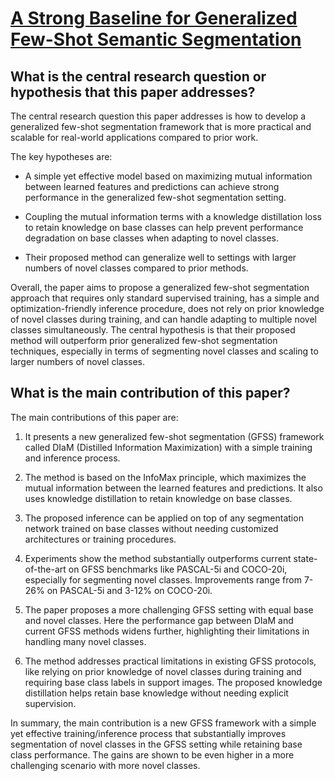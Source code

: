 # [A Strong Baseline for Generalized Few-Shot Semantic Segmentation](https://arxiv.org/abs/2211.14126)

## What is the central research question or hypothesis that this paper addresses?

 The central research question this paper addresses is how to develop a generalized few-shot segmentation framework that is more practical and scalable for real-world applications compared to prior work. 

The key hypotheses are:

- A simple yet effective model based on maximizing mutual information between learned features and predictions can achieve strong performance in the generalized few-shot segmentation setting.

- Coupling the mutual information terms with a knowledge distillation loss to retain knowledge on base classes can help prevent performance degradation on base classes when adapting to novel classes.

- Their proposed method can generalize well to settings with larger numbers of novel classes compared to prior methods.

Overall, the paper aims to propose a generalized few-shot segmentation approach that requires only standard supervised training, has a simple and optimization-friendly inference procedure, does not rely on prior knowledge of novel classes during training, and can handle adapting to multiple novel classes simultaneously. The central hypothesis is that their proposed method will outperform prior generalized few-shot segmentation techniques, especially in terms of segmenting novel classes and scaling to larger numbers of novel classes.


## What is the main contribution of this paper?

 The main contributions of this paper are:

1. It presents a new generalized few-shot segmentation (GFSS) framework called DIaM (Distilled Information Maximization) with a simple training and inference process. 

2. The method is based on the InfoMax principle, which maximizes the mutual information between the learned features and predictions. It also uses knowledge distillation to retain knowledge on base classes.

3. The proposed inference can be applied on top of any segmentation network trained on base classes without needing customized architectures or training procedures. 

4. Experiments show the method substantially outperforms current state-of-the-art on GFSS benchmarks like PASCAL-5i and COCO-20i, especially for segmenting novel classes. Improvements range from 7-26% on PASCAL-5i and 3-12% on COCO-20i.

5. The paper proposes a more challenging GFSS setting with equal base and novel classes. Here the performance gap between DIaM and current GFSS methods widens further, highlighting their limitations in handling many novel classes.

6. The method addresses practical limitations in existing GFSS protocols, like relying on prior knowledge of novel classes during training and requiring base class labels in support images. The proposed knowledge distillation helps retain base knowledge without needing explicit supervision.

In summary, the main contribution is a new GFSS framework with a simple yet effective training/inference process that substantially improves segmentation of novel classes in the GFSS setting while retaining base class performance. The gains are shown to be even higher in a more challenging scenario with more novel classes.
